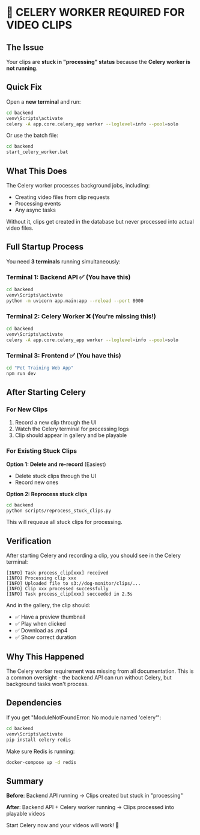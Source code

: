# 🚨 CELERY WORKER REQUIRED FOR VIDEO CLIPS

## The Issue

Your clips are **stuck in "processing" status** because the **Celery worker is not running**.

## Quick Fix

Open a **new terminal** and run:

```bash
cd backend
venv\Scripts\activate
celery -A app.core.celery_app worker --loglevel=info --pool=solo
```

Or use the batch file:
```bash
cd backend
start_celery_worker.bat
```

## What This Does

The Celery worker processes background jobs, including:
- Creating video files from clip requests
- Processing events
- Any async tasks

Without it, clips get created in the database but never processed into actual video files.

## Full Startup Process

You need **3 terminals** running simultaneously:

### Terminal 1: Backend API ✅ (You have this)
```bash
cd backend
venv\Scripts\activate
python -m uvicorn app.main:app --reload --port 8000
```

### Terminal 2: Celery Worker ❌ (You're missing this!)
```bash
cd backend
venv\Scripts\activate
celery -A app.core.celery_app worker --loglevel=info --pool=solo
```

### Terminal 3: Frontend ✅ (You have this)
```bash
cd "Pet Training Web App"
npm run dev
```

## After Starting Celery

### For New Clips
1. Record a new clip through the UI
2. Watch the Celery terminal for processing logs
3. Clip should appear in gallery and be playable

### For Existing Stuck Clips

**Option 1: Delete and re-record** (Easiest)
- Delete stuck clips through the UI
- Record new ones

**Option 2: Reprocess stuck clips**
```bash
cd backend
python scripts/reprocess_stuck_clips.py
```

This will requeue all stuck clips for processing.

## Verification

After starting Celery and recording a clip, you should see in the Celery terminal:

```
[INFO] Task process_clip[xxx] received
[INFO] Processing clip xxx
[INFO] Uploaded file to s3://dog-monitor/clips/...
[INFO] Clip xxx processed successfully
[INFO] Task process_clip[xxx] succeeded in 2.5s
```

And in the gallery, the clip should:
- ✅ Have a preview thumbnail
- ✅ Play when clicked
- ✅ Download as .mp4
- ✅ Show correct duration

## Why This Happened

The Celery worker requirement was missing from all documentation. This is a common oversight - the backend API can run without Celery, but background tasks won't process.

## Dependencies

If you get "ModuleNotFoundError: No module named 'celery'":

```bash
cd backend
venv\Scripts\activate
pip install celery redis
```

Make sure Redis is running:
```bash
docker-compose up -d redis
```

## Summary

**Before**: Backend API running → Clips created but stuck in "processing"

**After**: Backend API + Celery worker running → Clips processed into playable videos

Start Celery now and your videos will work! 🎉
